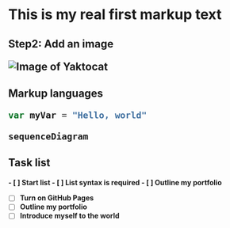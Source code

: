 # This is my real first markup text
<h2> Step2: Add an image

![Image of Yaktocat](https://octodex.github.com/images/yaktocat.png)

<h2> Markup languages

``` javascript
var myVar = "Hello, world"
```

``` Mermaid
sequenceDiagram

```

<h2> Task list
<h4>
- [ ] Start list
- [ ] List syntax is required
- [ ] Outline my portfolio


- [ ] Turn on GitHub Pages
- [ ] Outline my portfolio
- [ ] Introduce myself to the world
